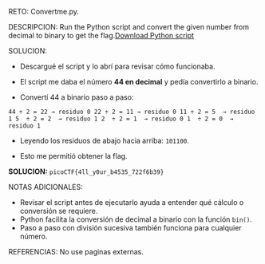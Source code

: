RETO:
Convertme.py.

DESCRIPCION:
Run the Python script and convert the given number from decimal to binary to get the flag.[Download Python script](https://artifacts.picoctf.net/c/24/convertme.py)

SOLUCION:
- Descargué el script y lo abrí para revisar cómo funcionaba.

- El script me daba el número **44 en decimal** y pedía convertirlo a binario.

- Convertí 44 a binario paso a paso:

`44 ÷ 2 = 22 → residuo 0 22 ÷ 2 = 11 → residuo 0 11 ÷ 2 = 5  → residuo 1 5  ÷ 2 = 2  → residuo 1 2  ÷ 2 = 1  → residuo 0 1  ÷ 2 = 0  → residuo 1`

- Leyendo los residuos de abajo hacia arriba: `101100`.

- Esto me permitió obtener la flag.

**SOLUCION:** `picoCTF{4ll_y0ur_b4535_722f6b39}`

NOTAS ADICIONALES:
- Revisar el script antes de ejecutarlo ayuda a entender qué cálculo o conversión se requiere.
- Python facilita la conversión de decimal a binario con la función `bin()`.
- Paso a paso con división sucesiva también funciona para cualquier número.

REFERENCIAS:
No use paginas externas.